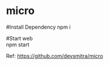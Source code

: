 # micro

#Install Dependency
npm i
  
#Start web  
npm start


Ref: 
https://github.com/devsmitra/micro
